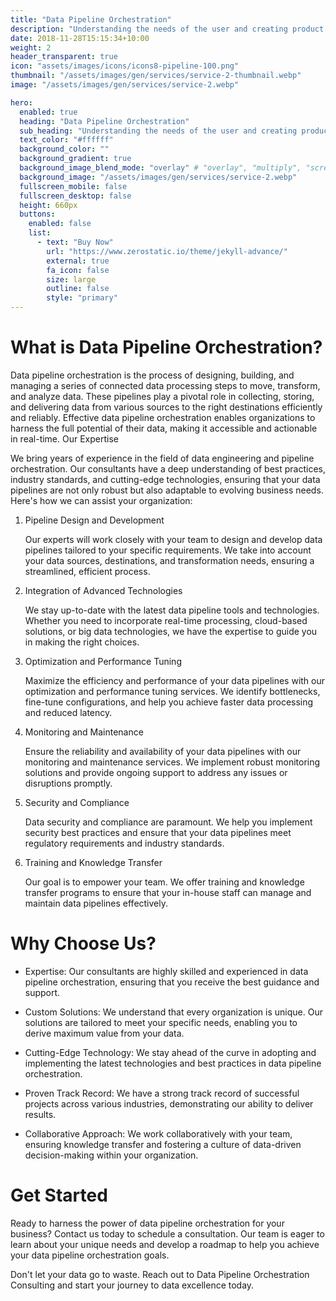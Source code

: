 ```yaml
---
title: "Data Pipeline Orchestration"
description: "Understanding the needs of the user and creating product solutions."
date: 2018-11-28T15:15:34+10:00
weight: 2
header_transparent: true
icon: "assets/images/icons/icons8-pipeline-100.png"
thumbnail: "/assets/images/gen/services/service-2-thumbnail.webp"
image: "/assets/images/gen/services/service-2.webp"

hero:
  enabled: true
  heading: "Data Pipeline Orchestration"
  sub_heading: "Understanding the needs of the user and creating product solutions."
  text_color: "#ffffff"
  background_color: ""
  background_gradient: true
  background_image_blend_mode: "overlay" # "overlay", "multiply", "screen"
  background_image: "/assets/images/gen/services/service-2.webp"
  fullscreen_mobile: false
  fullscreen_desktop: false
  height: 660px
  buttons:
    enabled: false
    list:
      - text: "Buy Now"
        url: "https://www.zerostatic.io/theme/jekyll-advance/"
        external: true
        fa_icon: false
        size: large
        outline: false
        style: "primary"
---
```


# What is Data Pipeline Orchestration?

Data pipeline orchestration is the process of designing, building, and managing a series of connected data processing steps to move, transform, and analyze data. These pipelines play a pivotal role in collecting, storing, and delivering data from various sources to the right destinations efficiently and reliably. Effective data pipeline orchestration enables organizations to harness the full potential of their data, making it accessible and actionable in real-time.
Our Expertise

We bring years of experience in the field of data engineering and pipeline orchestration. Our consultants have a deep understanding of best practices, industry standards, and cutting-edge technologies, ensuring that your data pipelines are not only robust but also adaptable to evolving business needs. Here's how we can assist your organization:

1. Pipeline Design and Development

   Our experts will work closely with your team to design and develop data pipelines tailored to your specific requirements. We take into account your data sources, destinations, and transformation needs, ensuring a streamlined, efficient process.

2. Integration of Advanced Technologies

   We stay up-to-date with the latest data pipeline tools and technologies. Whether you need to incorporate real-time processing, cloud-based solutions, or big data technologies, we have the expertise to guide you in making the right choices.

3. Optimization and Performance Tuning

   Maximize the efficiency and performance of your data pipelines with our optimization and performance tuning services. We identify bottlenecks, fine-tune configurations, and help you achieve faster data processing and reduced latency.

4. Monitoring and Maintenance

   Ensure the reliability and availability of your data pipelines with our monitoring and maintenance services. We implement robust monitoring solutions and provide ongoing support to address any issues or disruptions promptly.

5. Security and Compliance

   Data security and compliance are paramount. We help you implement security best practices and ensure that your data pipelines meet regulatory requirements and industry standards.

6. Training and Knowledge Transfer

   Our goal is to empower your team. We offer training and knowledge transfer programs to ensure that your in-house staff can manage and maintain data pipelines effectively.

# Why Choose Us?

- Expertise: Our consultants are highly skilled and experienced in data pipeline orchestration, ensuring that you receive the best guidance and support.

- Custom Solutions: We understand that every organization is unique. Our solutions are tailored to meet your specific needs, enabling you to derive maximum value from your data.

- Cutting-Edge Technology: We stay ahead of the curve in adopting and implementing the latest technologies and best practices in data pipeline orchestration.

- Proven Track Record: We have a strong track record of successful projects across various industries, demonstrating our ability to deliver results.

- Collaborative Approach: We work collaboratively with your team, ensuring knowledge transfer and fostering a culture of data-driven decision-making within your organization.

# Get Started

Ready to harness the power of data pipeline orchestration for your business? Contact us today to schedule a consultation. Our team is eager to learn about your unique needs and develop a roadmap to help you achieve your data pipeline orchestration goals.

Don't let your data go to waste. Reach out to Data Pipeline Orchestration Consulting and start your journey to data excellence today.
